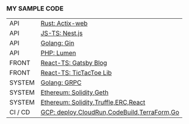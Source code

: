### MY SAMPLE CODE

|         |                                                                                                              |
| ------- | ------------------------------------------------------------------------------------------------------------ |
| API     | [Rust: Actix-web](https://github.com/bokotomo/rust-api-sample)                                               |
| API     | [JS-TS: Nest.js](https://github.com/bokotomo/nest-sample)                                                    |
| API     | [Golang: Gin](https://github.com/bokotomo/gin-sample)                                                        |
| API     | [PHP: Lumen](https://github.com/bokotomo/lumen-sample)                                                       |
| FRONT   | [React-TS: Gatsby Blog](https://github.com/TocoBird/blog/tree/main/front)                                    |
| FRONT   | [React-TS: TicTacToe Lib](https://github.com/bokotomo/tic-tac-toe-react)                                     |
| SYSTEM  | [Golang: GRPC](https://github.com/bokotomo/go-grpc-sample)                                                   |
| SYSTEM  | [Ethereum: Solidity,Geth](https://github.com/bokotomo/solidity-geth-sample)                                  |
| SYSTEM  | [Ethereum: Solidity,Truffle,ERC,React](https://github.com/bokotomo/solidity-truffle-sample)                  |
| CI / CD | [GCP: deploy,CloudRun,CodeBuild,TerraForm,Go](https://github.com/bokotomo/cloudrun-cloudbuild-go-api-sample) |

